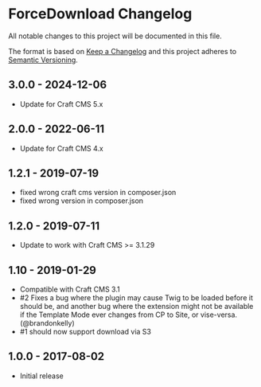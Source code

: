# ForceDownload Changelog

All notable changes to this project will be documented in this file.

The format is based on [Keep a Changelog](http://keepachangelog.com/) and this project adheres to [Semantic Versioning](http://semver.org/).

## 3.0.0 - 2024-12-06
- Update for Craft CMS 5.x

## 2.0.0 - 2022-06-11
- Update for Craft CMS 4.x

## 1.2.1 - 2019-07-19
- fixed wrong craft cms version in composer.json
- fixed wrong version in composer.json

## 1.2.0 - 2019-07-11
- Update to work with Craft CMS >= 3.1.29

## 1.10 - 2019-01-29
- Compatible with Craft CMS 3.1
- #2 Fixes a bug where the plugin may cause Twig to be loaded before it should be, and another bug where the extension might not be available if the Template Mode ever changes from CP to Site, or vise-versa. (@brandonkelly)
- #1 should now support download via S3

## 1.0.0 - 2017-08-02
- Initial release
